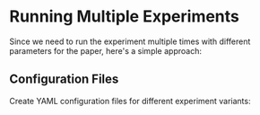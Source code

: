 # Running Multiple Experiments

Since we need to run the experiment multiple times with different parameters for the paper, here's a simple approach:

## Configuration Files

Create YAML configuration files for different experiment variants:

```yaml